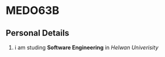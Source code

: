 # MEDO63B


## Personal Details

1. i am studing **Software Engineering** in _Helwan_ _Univerisity_
